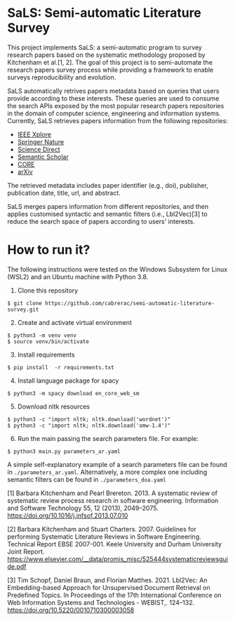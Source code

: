 # SaLS: Semi-automatic Literature Survey

This project implements SaLS: a semi-automatic program to survey research papers based on the systematic methodology proposed by Kitchenham et al.[1, 2]. The goal of this project is to semi-automate the research papers survey process while providing a framework to enable surveys reproducibility and evolution. 

SaLS automatically retrives papers metadata based on queries that users provide according to these interests. These queries are used to consume the search APIs exposed by the most popular research papers repositories in the domain of computer science, engineering and information systems. Currently, SaLS retrieves papers information from the following repositories:

- [IEEE Xplore](https://developer.ieee.org/)
- [Springer Nature](https://dev.springernature.com/)
- [Science Direct](https://www.elsevier.com/solutions/sciencedirect/librarian-resource-center/api)
- [Semantic Scholar](https://www.semanticscholar.org/product/api)
- [CORE](https://core.ac.uk/services/api)
- [arXiv](https://arxiv.org/help/api/)

The retrieved metadata includes paper identifier (e.g., doi), publisher, publication date, title, url, and abstract.

SaLS merges papers information from different repositories, and then applies customised syntactic and semantic filters (i.e., Lbl2Vec)[3] to reduce the search space of papers according to users' interests.

# How to run it?

The following instructions were tested on the Windows Subsystem for Linux (WSL2) and an Ubuntu machine with Python 3.8.

1. Clone this repository

```
$ git clone https://github.com/cabrerac/semi-automatic-literature-survey.git
```

2. Create and activate virtual environment 

```
$ python3 -m venv venv
$ source venv/bin/activate
```

3. Install requirements

```
$ pip install  -r requirements.txt
```

4. Install language package for spacy

```
$ python3 -m spacy download en_core_web_sm
```

5. Download nltk resources

```
$ python3 -c "import nltk; nltk.download('wordnet')"
$ python3 -c "import nltk; nltk.download('omw-1.4')"
```

6. Run the main passing the search parameters file. For example:

```
$ python3 main.py parameters_ar.yaml
```

A simple self-explanatory example of a search parameters file can be found in `./parameters_ar.yaml`. Alternatively, a more complex one including semantic filters can be found in `./parameters_doa.yaml`

[1] Barbara Kitchenham and Pearl Brereton. 2013. A systematic review of systematic review process research in software engineering. Information and Software Technology 55, 12 (2013), 2049–2075. https://doi.org/10.1016/j.infsof.2013.07.010

[2] Barbara Kitchenham and Stuart Charters. 2007. Guidelines for performing Systematic Literature Reviews in Software Engineering. Technical Report EBSE 2007-001. Keele University and Durham University Joint Report. https://www.elsevier.com/__data/promis_misc/525444systematicreviewsguide.pdf

[3] Tim Schopf, Daniel Braun, and Florian Matthes. 2021. Lbl2Vec: An Embedding-based Approach for Unsupervised Document Retrieval on Predefined Topics. In Proceedings of the 17th International Conference on Web Information Systems and Technologies - WEBIST,. 124–132. https://doi.org/10.5220/0010710300003058
